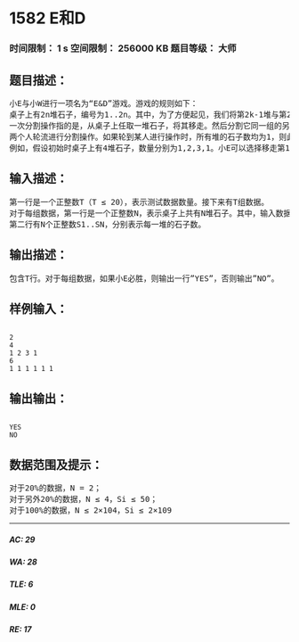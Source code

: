 # 1582 E和D   
### 时间限制： 1 s     空间限制： 256000 KB     题目等级： 大师  
## 题目描述：  

<pre>
小E与小W进行一项名为“E&D”游戏。游戏的规则如下：
桌子上有2n堆石子，编号为1..2n。其中，为了方便起见，我们将第2k-1堆与第2k堆（1 ≤ k ≤ n）视为同一组。第i堆的石子个数用一个正整数Si表示。
一次分割操作指的是，从桌子上任取一堆石子，将其移走。然后分割它同一组的另一堆石子，从中取出若干个石子放在被移走的位置，组成新的一堆。操作完成后，所有堆的石子数必须保证大于0。显然，被分割的一堆的石子数至少要为2。
两个人轮流进行分割操作。如果轮到某人进行操作时，所有堆的石子数均为1，则此时没有石子可以操作，判此人输掉比赛。小E进行第一次分割。他想知道，是否存在某种策略使得他一定能战胜小W。因此，他求助于小F，也就是你，请你告诉他是否存在必胜策略。
例如，假设初始时桌子上有4堆石子，数量分别为1,2,3,1。小E可以选择移走第1堆，然后将第2堆分割（只能分出1个石子）。接下来，小W只能选择移走第4堆，然后将第3堆分割为1和2。最后轮到小E，他只能移走后两堆中数量为1的一堆，将另一堆分割为1和1。这样，轮到小W时，所有堆的数量均为1，则他输掉了比赛。故小E存在必胜策略。
</pre>
  
  
## 输入描述：  

<pre>
第一行是一个正整数T（T ≤ 20），表示测试数据数量。接下来有T组数据。
对于每组数据，第一行是一个正整数N，表示桌子上共有N堆石子。其中，输入数据保证N是偶数。
第二行有N个正整数S1..SN，分别表示每一堆的石子数。
</pre>
  
  
## 输出描述：  

<pre>
包含T行。对于每组数据，如果小E必胜，则输出一行”YES”，否则输出”NO”。
</pre>
  
  
## 样例输入：  

<pre><code>
2
4
1 2 3 1
6
1 1 1 1 1 1
</code></pre>
  
  
## 输出输出：  

<pre><code>
YES
NO
</code></pre>
  
  
## 数据范围及提示：  

<pre>
对于20%的数据，N = 2；
对于另外20%的数据，N ≤ 4，Si ≤ 50；  
对于100%的数据，N ≤ 2×104，Si ≤ 2×109
</pre>
  
  
***  

##### AC: 29  
##### WA: 28  
##### TLE: 6  
##### MLE: 0  
##### RE: 17  
